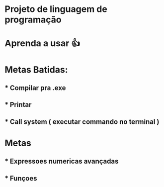 # Projeto de linguagem de programação
# Aprenda a usar 👍
# Metas Batidas:
## * Compilar pra .exe
## * Printar
## * Call system ( executar commando no terminal )
# Metas
## * Expressoes numericas avançadas
## * Funçoes
